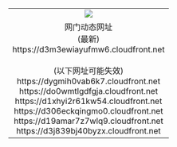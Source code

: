 ﻿<table>
  <tr></tr>
  <tr><td colspan=2 align=center><img src="https://d3m3ewiayufmw6.cloudfront.net/Up/oGate.jpg" /></td></tr>
  <tr><td colspan=2 align=center>网门动态网址<br/>(最新)
<br>https://d3m3ewiayufmw6.cloudfront.net
<br/><br/>(以下网址可能失效)
<br>https://dygmih0vab6k7.cloudfront.net
<br>https://do0wmtlgdfgja.cloudfront.net
<br>https://d1xhyi2r61kw54.cloudfront.net
<br>https://d306eckqingmo0.cloudfront.net
<br>https://d19amar7z7wlq9.cloudfront.net
<br>https://d3j839bj40byzx.cloudfront.net
    </td>
  </tr>
</table>
